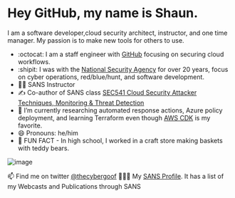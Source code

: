 # Hey GitHub, my name is Shaun.
I am a software developer,cloud security architect, instructor, and one time manager.  My passion is to make new tools for others to use.

- :octocat: I am a staff engineer with [GitHub](https://github.com/) focusing on securing cloud workflows.
- :shipit:	I was with the [National Security Agency](https://www.nsa.gov/) for over 20 years, focus on cyber operations, red/blue/hunt, and software development.
- :man_teacher: SANS Instructor
- :writing_hand:	Co-author of SANS class [SEC541 Cloud Security Attacker Techniques, Monitoring & Threat Detection](https://www.sans.org/cyber-security-courses/cloud-security-monitoring-threat-detection/)
- 🔭 I’m currently researching automated response actions, Azure policy deployment, and learning Terraform even though [AWS CDK](https://github.com/aws/aws-cdk) is my favorite.
- 😄 Pronouns: he/him
- :bear: FUN FACT - In high school, I worked in a craft store making baskets with teddy bears. 

![image](https://user-images.githubusercontent.com/3196612/153778505-e0763414-9649-4f66-9b89-5dc661867a49.svg)

📫 Find me on twitter [@thecybergoof](https://twitter.com/TheCybergoof)
👨🏼‍💻 My [SANS Profile](https://www.sans.org/profiles/shaun-mccullough/).  It has a list of my Webcasts and Publications through SANS 

<!--
**cybergoof/cybergoof** is a ✨ _special_ ✨ repository because its `README.md` (this file) appears on your GitHub profile.

Here are some ideas to get you started:

- 🌱 I’m currently learning ...
- 👯 I’m looking to collaborate on ...
- 🤔 I’m looking for help with ...
- 💬 Ask me about ...
- 📫 How to reach me: ...
- 😄 Pronouns: ...
- ⚡ Fun fact: ...
-->

